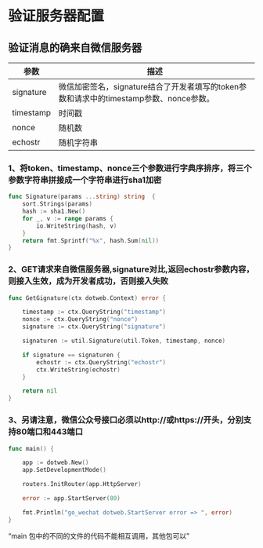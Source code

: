 # 验证服务器配置

## 验证消息的确来自微信服务器

| 参数 |	描述 |
| --- | --- |
| signature | 微信加密签名，signature结合了开发者填写的token参数和请求中的timestamp参数、nonce参数。|
| timestamp	| 时间戳|
| nonce	| 随机数|
| echostr	| 随机字符串|


### 1、将token、timestamp、nonce三个参数进行字典序排序，将三个参数字符串拼接成一个字符串进行sha1加密

```go
func Signature(params ...string) string  {
	sort.Strings(params)
	hash := sha1.New()
	for _, v := range params {
		io.WriteString(hash, v)
	}
	return fmt.Sprintf("%x", hash.Sum(nil))
}
```


### 2、GET请求来自微信服务器,signature对比,返回echostr参数内容，则接入生效，成为开发者成功，否则接入失败


```go
func GetGignature(ctx dotweb.Context) error {

	timestamp := ctx.QueryString("timestamp")
	nonce := ctx.QueryString("nonce")
	signature := ctx.QueryString("signature")

	signaturen := util.Signature(util.Token, timestamp, nonce)

	if signature == signaturen {
		echostr := ctx.QueryString("echostr")
		ctx.WriteString(echostr)
	}

	return nil
}
```

### 3、另请注意，微信公众号接口必须以http://或https://开头，分别支持80端口和443端口


```go
func main() {

	app := dotweb.New()
	app.SetDevelopmentMode()

	routers.InitRouter(app.HttpServer)

	error := app.StartServer(80)

	fmt.Println("go_wechat dotweb.StartServer error => ", error)
}
```

“main 包中的不同的文件的代码不能相互调用，其他包可以”